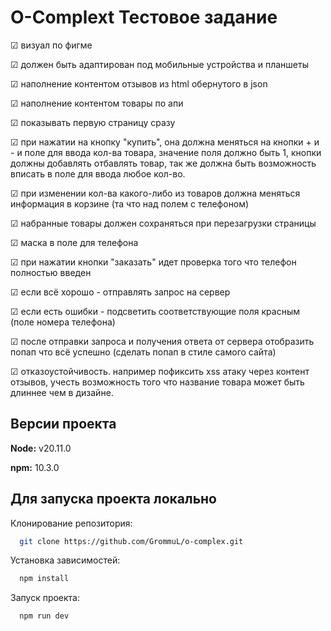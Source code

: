 
# O-Complext Тестовое задание

&#9745; визуал по фигме 

&#9745; должен быть адаптирован под мобильные устройства и планшеты

&#9745; наполнение контентом отзывов из html обернутого в json

&#9745; наполнение контентом товары по апи

&#9745; показывать первую страницу сразу

&#9745; при нажатии на кнопку "купить", она должна меняться на кнопки + и - и поле для ввода кол-ва товара, значение поля должно быть 1, кнопки должны добавлять отбавлять товар, так же должна быть возможность вписать в поле для ввода любое кол-во.

&#9745; при изменении кол-ва какого-либо из товаров должна меняться информация в корзине (та что над полем с телефоном)

&#9745; набранные товары должен сохраняться при перезагрузки страницы

&#9745; маска в поле для телефона

&#9745; при нажатии кнопки "заказать" идет проверка того что телефон полностью введен

&#9745; если всё хорошо - отправлять запрос на сервер

&#9745; если есть ошибки - подсветить соответствующие поля красным (поле номера телефона)

&#9745; после отправки запроса и получения ответа от сервера отобразить попап что всё успешно (сделать попап в стиле самого сайта)

&#9745; отказоустойчивость. например пофиксить xss атаку через контент отзывов, учесть возможность того что название товара может быть длиннее чем в дизайне.




## Версии проекта

**Node:** v20.11.0

**npm:** 10.3.0


## Для запуска проекта локально

Клонирование репозитория:

```bash
  git clone https://github.com/GrommuL/o-complex.git
```

Установка зависимостей:

```bash
  npm install
```


Запуск проекта:

```bash
  npm run dev
```
    
